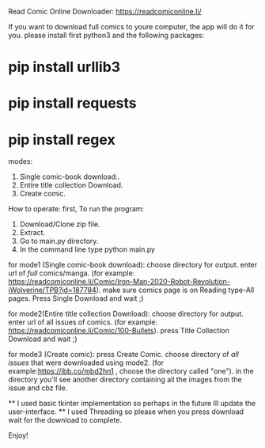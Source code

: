 Read Comic Online Downloader:
https://readcomiconline.li/

If you want to download full comics to youre computer, the app will do it for you.
please install first python3 and the following packages:
# pip install urllib3
# pip install requests
# pip install regex
 
 modes:
 1. Single comic-book download:.
 2. Entire title collection Download.
 3. Create comic.
 
 How to operate:
 first, To run the program:
 1. Download/Clone zip file.
 2. Extract.
 3. Go to main.py directory.
 4. In the command line type python main.py
 
 for mode1 (Single comic-book download):
  choose directory for output.
  enter url of *full* comics/manga.
  (for example: https://readcomiconline.li/Comic/Iron-Man-2020-Robot-Revolution-iWolverine/TPB?id=187784).
  make sure comics page is on Reading type-All pages.
  Press Single Download and wait ;)
 
 for mode2(Entire title collection Download):
  choose directory for output.
  enter url of all issues of comics.
  (for example: https://readcomiconline.li/Comic/100-Bullets).
  press Title Collection Download and wait ;)
  
 for mode3 (Create comic):
  press Create Comic.
  choose directory of *all issues* that were downloaded using mode2.
  (for example:https://ibb.co/mbd2hn1 , choose the directory called "one").
  in the directory you'll see another directory containing all the images from the issue and cbz file.
  
 ** I used basic tkinter implementation so perhaps in the future Ill update the user-interface.
 ** I used Threading so please when you press download wait for the download to complete.
 
 Enjoy!
